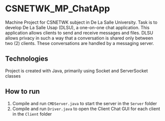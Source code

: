 # CSNETWK_MP_ChatApp
Machine Project for CSNETWK subject in De La Salle University. Task is to develop De La Salle Usap (DLSU), a one-on-one chat application. This application allows clients to send and receive messages and files. DLSU allows privacy in such a way that a conversation is shared only between two (2) clients. These conversations are handled by a messaging server.

## Technologies
Project is created with Java, primarily using Socket and ServerSocket classes

## How to run
1. Compile and run `CMDServer.java` to start the server in the `Server` folder
2. Compile and run `Driver.java` to open the Client Chat GUI for each client in the `Client` folder
